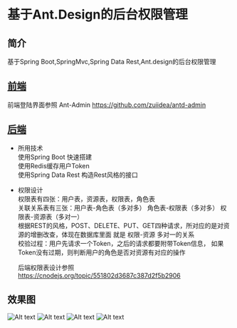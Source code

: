 # 基于Ant.Design的后台权限管理
## 简介
基于Spring Boot,SpringMvc,Spring Data Rest,Ant.design的后台权限管理

## [前端](https://github.com/zxcvbnmzsedr/ant.design.admin)
 前端登陆界面参照 Ant-Admin https://github.com/zuiidea/antd-admin
## [后端](https://github.com/zxcvbnmzsedr/ant.design.admin.server)
 - 所用技术  
    使用Spring Boot 快速搭建  
    使用Redis缓存用户Token  
    使用Spring Data Rest 构造Rest风格的接口
 - 权限设计  
    权限表有四张：用户表，资源表，权限表，角色表  
    关联关系表有三张：用户表-角色表（多对多） 角色表-权限表（多对多） 权限表-资源表（多对一）  
    根据REST的风格，POST、DELETE、PUT、GET四种请求，所对应的是对资源的增删改查，体现在数据库里面
    就是 权限-资源 多对一的关系  
    校验过程：用户先请求一个Token，之后的请求都要附带Token信息，
    如果Token没有过期，则判断用户的角色是否对资源有对应的操作  
 
    后端权限表设计参照 https://cnodejs.org/topic/551802d3687c387d2f5b2906


## 效果图
![Alt text](https://github.com/zxcvbnmzsedr/ant.design.admin/blob/master/view/login.png?raw=true)
![Alt text](https://github.com/zxcvbnmzsedr/ant.design.admin/blob/master/view/users.png?raw=true)
![Alt text](https://github.com/zxcvbnmzsedr/ant.design.admin/blob/master/view/source.png?raw=true)
![Alt text](https://github.com/zxcvbnmzsedr/ant.design.admin/blob/master/view/role.png?raw=true)